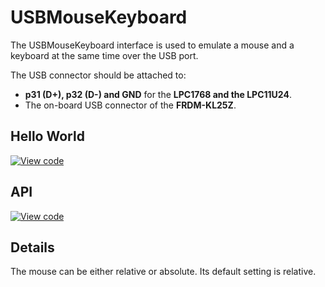 # USBMouseKeyboard

The USBMouseKeyboard interface is used to emulate a mouse and a keyboard at the same time over the USB port.

The USB connector should be attached to:

* **p31 (D+), p32 (D-) and GND** for the **LPC1768 and the LPC11U24**.
* The on-board USB connector of the **FRDM-KL25Z**.

## Hello World

[![View code](https://www.mbed.com/embed/?url=https://developer.mbed.org/users/samux/code/USBMouseKeyboard_HelloWorld/)](https://developer.mbed.org/users/samux/code/USBMouseKeyboard_HelloWorld/file/tip/main.cpp) 

## API

[![View code](https://www.mbed.com/embed/?type=library)](https://docs.mbed.com/docs/mbed-os-api/en/mbed-os-5.2/api/classUSBMouseKeyboard.html) 

## Details

The mouse can be either relative or absolute. Its default setting is relative.
